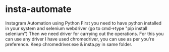 # insta-automate
Instagram Automation using Python
First you need to have python installed in your system and selenium webdriver (go to cmd->type "pip install selenium")
Then we need driver for carrying out the operations. For this you can use any driver I have used chromedriver, you can use as per you're preference.
Keep chromedriver.exe & insta.py in same folder.
